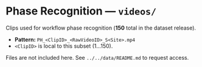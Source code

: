 # Phase Recognition — `videos/`

Clips used for workflow phase recognition (**150** total in the dataset release).

- **Pattern:** `PH_<ClipID>_<RawVideoID>_S<Site>.mp4`
- `<ClipID>` is local to this subset (1…150).

Files are not included here. See `../../data/README.md` to request access.
